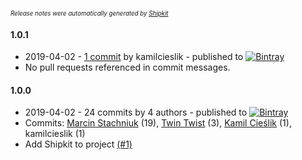 <sup><sup>*Release notes were automatically generated by [Shipkit](http://shipkit.org/)*</sup></sup>

#### 1.0.1
 - 2019-04-02 - [1 commit](https://github.com/kamilcieslik/shipkit-workshop-16/compare/v1.0.0...v1.0.1) by kamilcieslik - published to [![Bintray](https://img.shields.io/badge/Bintray-1.0.1-green.svg)](https://bintray.com/shipkit-bootstrap/bootstrap/maven/1.0.1)
 - No pull requests referenced in commit messages.

#### 1.0.0
 - 2019-04-02 - 24 commits by 4 authors - published to [![Bintray](https://img.shields.io/badge/Bintray-1.0.0-green.svg)](https://bintray.com/shipkit-bootstrap/bootstrap/maven/1.0.0)
 - Commits: [Marcin Stachniuk](https://github.com/mstachniuk) (19), [Twin Twist](https://github.com/TwinTwist) (3), [Kamil Cieślik](https://github.com/kamilcieslik) (1), kamilcieslik (1)
 - Add Shipkit to project [(#1)](https://github.com/kamilcieslik/shipkit-workshop-16/pull/1)

